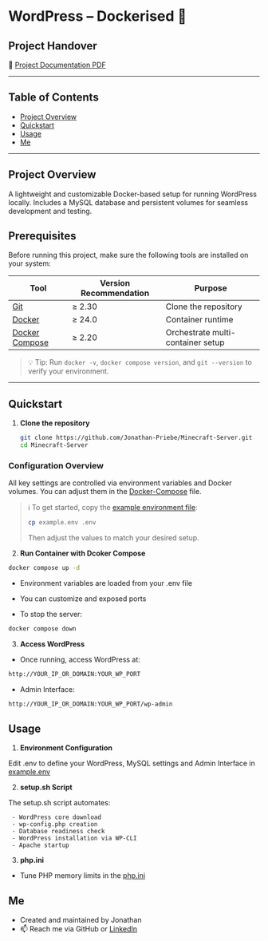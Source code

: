 # WordPress – Dockerised 🐳

## Project Handover  

📄 [Project Documentation PDF](<./Wordpress Checkliste.pdf>)

---

## Table of Contents  
- [Project Overview](#project-overview)  
- [Quickstart](#quickstart)  
- [Usage](#usage)  
- [Me](#me)

---

## Project Overview  
A lightweight and customizable Docker-based setup for running WordPress locally. Includes a MySQL database and persistent volumes for seamless development and testing.

## Prerequisites  
Before running this project, make sure the following tools are installed on your system:

| Tool            | Version Recommendation | Purpose                              |
|-----------------|------------------------|--------------------------------------|
| [Git](https://git-scm.com/)            | ≥ 2.30                 | Clone the repository                 |
| [Docker](https://www.docker.com/)      | ≥ 24.0                 | Container runtime                    |
| [Docker Compose](https://docs.docker.com/compose/) | ≥ 2.20 | Orchestrate multi-container setup   |

> 💡 Tip: Run `docker -v`, `docker compose version`, and `git --version` to verify your environment.

---

## Quickstart  

1. **Clone the repository**

    ```bash
    git clone https://github.com/Jonathan-Priebe/Minecraft-Server.git
    cd Minecraft-Server
    ```

### Configuration Overview

All key settings are controlled via environment variables and Docker volumes. You can adjust them in the [Docker-Compose](./docker-compose.yml) file.

> ℹ️ To get started, copy the [example environment file](./example.env):
> ```bash
> cp example.env .env
> ```
> Then adjust the values to match your desired setup.

2. **Run Container with Dcoker Compose**

  ```bash
  docker compose up -d
  ```
  - Environment variables are loaded from your .env file

  - You can customize and exposed ports

  - To stop the server:

  ```bash
  docker compose down
  ```

3. **Access WordPress**

- Once running, access WordPress at:
```bash
http://YOUR_IP_OR_DOMAIN:YOUR_WP_PORT
```

- Admin Interface:
```bash
http://YOUR_IP_OR_DOMAIN:YOUR_WP_PORT/wp-admin
```

## Usage  

1. **Environment Configuration**

Edit .env to define your WordPress, MySQL settings and Admin Interface in [example.env](example.env)

2. **setup.sh Script**

The setup.sh script automates:

```
 - WordPress core download
 - wp-config.php creation
 - Database readiness check
 - WordPress installation via WP-CLI
 - Apache startup
```

3. **php.ini**

- Tune PHP memory limits in the [php.ini](./wp-init/php.ini)

## Me  

- Created and maintained by Jonathan 
- 📫 Reach me via GitHub or [LinkedIn](https://www.linkedin.com/in/jonathan-p-34471b1a5/)


